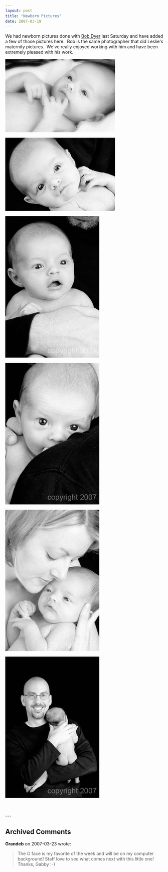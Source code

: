 ```yaml
---
layout: post
title: "Newborn Pictures"
date: 2007-03-19
---
```


<p>We had newborn pictures done with <a href="http://www.photographywithpassion.com" target="_blank">Bob Dyer</a> last Saturday and have added a few of those pictures here.  Bob is the same photographer that did Leslie's maternity pictures.  We've really enjoyed working with him and have been extremely pleased with his work.</p>
<p><img alt="" height="233" src="/assets/images/2007-03-19-GAB_IMG_6328.jpg" width="350"/></p>
<p><img alt="" height="233" src="/assets/images/2007-03-19-GAB_IMG_6059.jpg" width="350"/></p>
<p><img alt="" height="450" src="/assets/images/2007-03-19-GAB_IMG_6075.jpg" width="300"/></p>
<p><img alt="" height="450" src="/assets/images/2007-03-19-GAB_IMG_6091.jpg" width="300"/></p>
<p><img alt="" height="450" src="/assets/images/2007-03-19-GAB_IMG_6272.jpg" width="300"/></p>
<p><img alt="" height="450" src="/assets/images/2007-03-19-GAB_IMG_6298.jpg" width="300"/></p>
<p> </p>
---

## Archived Comments

**Grandeb** on 2007-03-23 wrote:

> The O face is my favorite of the week and will be on my computer background!  Staff love to see what comes next with this little one!  Thanks, Gabby :-)

